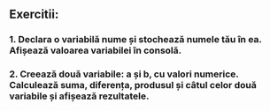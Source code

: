 ## Exercitii:

### 1. Declara o variabilă nume și stochează numele tău în ea. Afișează valoarea variabilei în consolă.

### 2. Creează două variabile: a și b, cu valori numerice. Calculează suma, diferența, produsul și câtul celor două variabile și afișează rezultatele.
